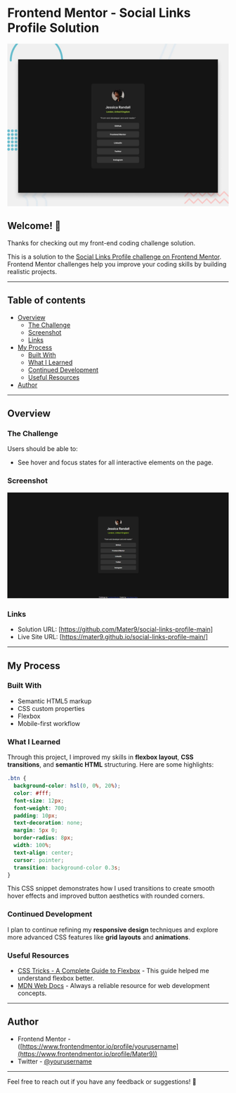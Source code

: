 # Frontend Mentor - Social Links Profile Solution

![Design preview for the Social Links Profile coding challenge](./preview.jpg)

## Welcome! 👋

Thanks for checking out my front-end coding challenge solution.

This is a solution to the [Social Links Profile challenge on Frontend Mentor](https://www.frontendmentor.io/challenges/social-links-profile-UG32l9m6dQ). Frontend Mentor challenges help you improve your coding skills by building realistic projects.

---

## Table of contents

- [Overview](#overview)
  - [The Challenge](#the-challenge)
  - [Screenshot](#screenshot)
  - [Links](#links)
- [My Process](#my-process)
  - [Built With](#built-with)
  - [What I Learned](#what-i-learned)
  - [Continued Development](#continued-development)
  - [Useful Resources](#useful-resources)
- [Author](#author)

---

## Overview

### The Challenge

Users should be able to:

- See hover and focus states for all interactive elements on the page.

### Screenshot

![Final preview of the project](./screenshot.png)

### Links

- Solution URL: [https://github.com/Mater9/social-links-profile-main]
- Live Site URL: [https://mater9.github.io/social-links-profile-main/]

---

## My Process

### Built With

- Semantic HTML5 markup
- CSS custom properties
- Flexbox
- Mobile-first workflow

### What I Learned

Through this project, I improved my skills in **flexbox layout**, **CSS transitions**, and **semantic HTML** structuring. Here are some highlights:

```css
.btn {
  background-color: hsl(0, 0%, 20%);
  color: #fff;
  font-size: 12px;
  font-weight: 700;
  padding: 10px;
  text-decoration: none;
  margin: 5px 0;
  border-radius: 8px;
  width: 100%;
  text-align: center;
  cursor: pointer;
  transition: background-color 0.3s;
}
```

This CSS snippet demonstrates how I used transitions to create smooth hover effects and improved button aesthetics with rounded corners.

### Continued Development

I plan to continue refining my **responsive design** techniques and explore more advanced CSS features like **grid layouts** and **animations**.

### Useful Resources

- [CSS Tricks - A Complete Guide to Flexbox](https://css-tricks.com/snippets/css/a-guide-to-flexbox/) - This guide helped me understand flexbox better.
- [MDN Web Docs](https://developer.mozilla.org/en-US/) - Always a reliable resource for web development concepts.

---

## Author

- Frontend Mentor - ([https://www.frontendmentor.io/profile/yourusername](https://www.frontendmentor.io/profile/Mater9))
- Twitter - [@yourusername](https://www.twitter.com/yourusername)

---

Feel free to reach out if you have any feedback or suggestions! 🚀
